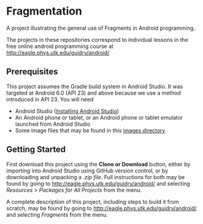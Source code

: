 # Fragmentation
A project illustrating the general use of Fragments in Android programming.

The projects in these repositories correspond to individual lessons in the free online android programming course at http://eagle.phys.utk.edu/guidry/android/ 

## Prerequisites
This project assumes the Gradle build system in Android Studio. It was targeted 
at Android 6.0 (API 23) and above because we use a method introduced in API 23.  You 
will need

 - Android Studio (<a href="https://developer.android.com/studio/install.html" 
target="_new">Installing Android Studio</a>)
 - An Android phone or tablet, or an Android phone or tablet emulator launched from Android Studio
 - Some image files that may be found in this <a 
href="http://eagle.phys.utk.edu/guidry/android/images" target="_new">images 
directory</a>

## Getting Started
First download this project using the <b>Clone or Download</b> button, either by 
importing into Android Studio using GitHub version control, or by downloading 
and unpacking a <i>.zip file.</i>  Full instructions for both may be found by 
going to 
http://eagle.phys.utk.edu/guidry/android/ and selecting <i>Resources > Packages 
for All Projects</i> from the menu.

A complete description of this project, including steps to build it from 
scratch, may be found by 
going to http://eagle.phys.utk.edu/guidry/android/ and selecting 
<em>Fragments</em> from the menu.
